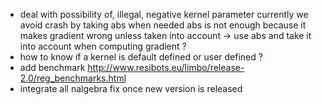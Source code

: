 
- deal with possibility of, illegal, negative kernel parameter
  currently we avoid crash by taking abs when needed
  abs is not enough because it makes gradient wrong unless taken into account
  -> use abs and take it into account when computing gradient ?
- how to know if a kernel is default defined or user defined ?
- add benchmark http://www.resibots.eu/limbo/release-2.0/reg_benchmarks.html
- integrate all nalgebra fix once new version is released
